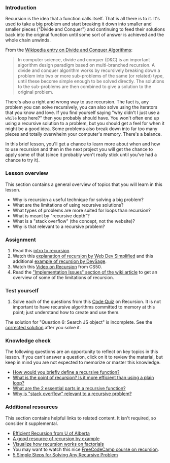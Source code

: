 ### Introduction

Recursion is the idea that a function calls itself. That is all there is to it. It's used to take a big problem and start breaking it down into smaller and smaller pieces ("Divide and Conquer") and continuing to feed their solutions back into the original function until some sort of answer is achieved and the whole chain unwinds.

From the [Wikipedia entry on Divide and Conquer Algorithms](http://en.wikipedia.org/wiki/Divide_and_conquer_algorithm):

> In computer science, divide and conquer (D&C) is an important algorithm design paradigm based on multi-branched recursion. A divide and conquer algorithm works by recursively breaking down a problem into two or more sub-problems of the same (or related) type, until these become simple enough to be solved directly. The solutions to the sub-problems are then combined to give a solution to the original problem.

There's also a right and wrong way to use recursion. The fact is, any problem you can solve recursively, you can also solve using the iterators that you know and love. If you find yourself saying "why didn't I just use a `while` loop here?" then you probably should have. You won't often end up using a recursive solution to a problem, but you should get a feel for when it might be a good idea. Some problems also break down into far too many pieces and totally overwhelm your computer's memory. There's a balance.

In this brief lesson, you'll get a chance to learn more about when and how to use recursion and then in the next project you will get the chance to apply some of that (since it probably won't really stick until you've had a chance to try it).

### Lesson overview

This section contains a general overview of topics that you will learn in this lesson.

- Why is recursion a useful technique for solving a big problem?
- What are the limitations of using recursive solutions?
- What types of problems are more suited for loops than recursion?
- What is meant by "recursive depth"?
- What is a "stack overflow" (the concept, not the website)?
- Why is that relevant to a recursive problem?

### Assignment

<div class="lesson-content__panel" markdown="1">

  1. Read this [intro to recursion](https://javascript.info/recursion).
  1. Watch this [explanation of recursion by Web Dev Simplified](https://www.youtube.com/watch?v=6oDQaB2one8) and this additional [example of recursion by DevSage](https://youtu.be/LteNqj4DFD8?t=340).
  1. Watch this [Video on Recursion](https://www.youtube.com/watch?v=mz6tAJMVmfM) from CS50.
  1. Read the ["Implementation Issues" section of the wiki article](http://en.wikipedia.org/wiki/Divide_and_conquer_algorithm#Implementation_issues) to get an overview of some of the limitations of recursion.

</div>

### Test yourself

<div class="lesson-content__panel" markdown="1">

  1. Solve each of the questions from this [Code Quiz](https://www.codingame.com/playgrounds/5422/js-interview-prep-recursion) on Recursion. It is not important to have recursive algorithms committed to memory at this point; just understand how to create and use them.

<div class="lesson-note lesson-note--warning" markdown="1">

The solution for "Question 6: Search JS object" is incomplete. See the [corrected solution](https://gist.github.com/JoshDevHub/b00125f483d4a1ecc257eaa030916973) after you solve it.

</div>

</div>

### Knowledge check

The following questions are an opportunity to reflect on key topics in this lesson. If you can't answer a question, click on it to review the material, but keep in mind you are not expected to memorize or master this knowledge.

- [How would you briefly define a recursive function?](#introduction)
- [What is the point of recursion? Is it more efficient than using a plain loop?](http://ruby.bastardsbook.com/chapters/recursion/)
- [What are the 2 essential parts in a recursive function?](https://youtu.be/mz6tAJMVmfM?t=193)
- [Why is "stack overflow" relevant to a recursive problem?](https://en.wikipedia.org/wiki/Divide-and-conquer_algorithm#Stack_size)

### Additional resources

This section contains helpful links to related content. It isn't required, so consider it supplemental.

- [Efficient Recursion from U of Alberta](http://webdocs.cs.ualberta.ca/~holte/T26/efficient-rec.html)
- [A good resource of recursion by example](https://www.javascripttutorial.net/javascript-recursive-function/)
- [Visualize how recursion works on factorials](https://pythontutor.com/render.html#code=function%20calcFactorial%28num%29%20%7B%0A%20%20%20%20if%20%28num%20%3D%3D%3D%201%29%20%7B%0A%20%20%20%20%20%20%20%20return%201%3B%0A%20%20%20%20%7D%0A%20%20%20%20return%20num%20*%20calcFactorial%28num%20-%201%29%3B%0A%7D%0A%0AcalcFactorial%285%29%3B&cumulative=false&curInstr=2&heapPrimitives=nevernest&mode=display&origin=opt-frontend.js&py=js&rawInputLstJSON=%5B%5D&textReferences=false)
- You may want to watch this nice [FreeCodeCamp course on recursion](https://www.youtube.com/watch?v=IJDJ0kBx2LM&t=2333s).
- [5 Simple Steps for Solving Any Recursive Problem](https://www.youtube.com/watch?v=ngCos392W4w)
